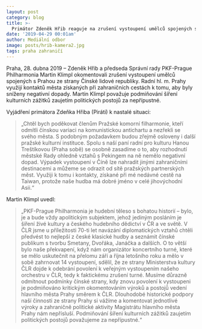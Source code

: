 ```yaml
---
layout: post
category: blog
title: >-  
  Primátor Zdeněk Hřib reaguje na zrušení vystoupení umělců spojených s Prahou ze strany Číny
date: '2019-04-29 00:01am'
author: Mediální odbor
image: posts/hrib-kamera2.jpg
tags: praha zahraničí
---
```


Praha, 28. dubna 2019 – Zdeněk Hřib a předseda Správní rady PKF-Prague Philharmonia Martin Klimpl okomentovali zrušení vystoupení umělců spojených s Prahou ze strany Čínské lidové republiky. Radní hl. m. Prahy využijí kontaktů města získaných při zahraničních cestách k tomu, aby byly sníženy negativní dopady. Martin Klimpl považuje podmiňování šíření kulturních zážitků zaujetím politických postojů za nepřípustné.

Vyjádření primátora Zdeňka Hřiba (Piráti) k nastalé situaci:

> „Chtěl bych poděkovat členům Pražské komorní filharmonie, kteří odmítli čínskou variaci na komunistickou antichartu a nezřekli se svého města. S podobným požadavkem budou zřejmě osloveny i další pražské kulturní instituce. Spolu s naší paní radní pro kulturu Hanou Treštíkovou (Praha sobě) se osobně zasadíme o to, aby rozhodnutí městské Rady ohledně vztahů s Pekingem na ně nemělo negativní dopad. Výpadek vystoupení v Číně lze nahradit jinými zahraničními destinacemi a můžeme se odrazit od sítě pražských partnerských měst. Využiji k tomu i kontakty, získané při mé nedávné cestě na Taiwan, protože naše hudba má dobré jméno v celé jihovýchodní Asii.“

Martin Klimpl uvedl: 

> „PKF-Prague Philharmonia je hudební těleso s bohatou historií – bylo, je a bude vždy apolitickým subjektem, jehož jediným posláním je šíření živé kultury a českého hudebního dědictví v ČR a ve světě. V ČLR jsme u příležitosti 70-ti let navázání diplomatických vztahů chtěli předvést to nejlepší z české klasické hudby a seznámit čínské publikum s tvorbu Smetany, Dvořáka, Janáčka a dalších. O to větší bylo naše překvapení, když nám organizátor koncertního turné, které se mělo uskutečnit na přelomu září a října letošního roku a mělo v sobě zahrnovat 14 vystoupení, sdělil, že ze strany Ministerstva kultury ČLR dojde k odebrání povolení k veřejným vystoupením našeho orchestru v ČLR, tedy k faktickému zrušení turné. Musíme důrazně odmítnout podmínky čínské strany, kdy znovu povolení k vystoupeni je podmiňováno kritickým okomentováním výroků a postojů vedení hlavního města Prahy směrem k ČLR. Dlouhodobé historické podpory naší činnosti ze strany Prahy si vážíme a komentovat jednotlivé výroky a zahraničně politické aktivity Magistrátu hlavního města Prahy nám nepřísluší. Podmiňování šíření kulturních zážitků zaujetím politických postojů považujeme za nepřípustné.“
